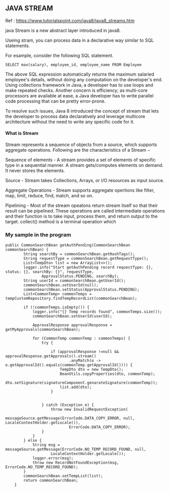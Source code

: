 ## JAVA STREAM

Ref : https://www.tutorialspoint.com/java8/java8_streams.htm

java Stream is a new abstract layer introduced in java8. 

Useing stram, you can process data in a declarative way similar to SQL statements. 

For esample, consider the following SQL statement.

```
SELECT max(salary), employee_id, employee_name FROM Employee
```

The above SQL expression automatically returns the maximum salaried employee's details, without doing any computation on the developer's end. Using collections framework in Java, a developer has to use loops and make repeated checks. Another concern is efficiency; as multi-core processors are available at ease, a Java developer has to write parallel code processing that can be pretty error-prone.

To resolve such issues, Java 8 introduced the concept of stream that lets the developer to process data declaratively and leverage multicore architecture without the need to write any specific code for it.


#### What is Stream

Stream represents a sequence of objects from a source, which supports aggregate operations. Following are the characteristics of a Stream −

Sequence of elements - 
A stream provides a set of elements of specific type in a sequential manner. A stream gets/computes elements on demand. It never stores the elements.

Source -
Stream takes Collections, Arrays, or I/O resources as input source.

Aggregate Operations - 
Stream supports aggregate opertions like filter, map, limit, reduce, find, match, and so on.

Pipelining -
Most of the stream opeatons return stream itself so that their result can be pipelined.  These operations are called intermediate operations and their function is to take input, process them, and return output to the target. collect() method is a terminal operation which 





### My sample in the program


```
public CommonSearchBean getAuthPending(CommonSearchBean commonSearchBean) {
		String searchBy = commonSearchBean.getHashTags();
		String requestType = commonSearchBean.getRequestType();
		List<TempDto> list = new ArrayList<>();
		logger.info("Start getAuthPending record requestType: {}, status: {}, searchBy: {}", requestType,
				ApprovalStatus.PENDING, searchBy);
		String userId = commonSearchBean.getUserId();
		commonSearchBean.setUserId(null);
		commonSearchBean.setStatus(ApprovalStatus.PENDING);
		List<CommonTemp> commonTemps = tempCustomRepository.findTempRecordList(commonSearchBean);

		if (!commonTemps.isEmpty()) {
			logger.info("{} Temp records found", commonTemps.size());
			commonSearchBean.setUserId(userId);

			ApprovalResponse approvalResponse = getMyApprovals(commonSearchBean);

			for (CommonTemp commonTemp : commonTemps) {
				try {
		
					if (approvalResponse !=null && approvalResponse.getApprovals().stream()
							.anyMatch(o -> o.getApprovalId().equals(commonTemp.getApprovalId()))) {
						TempDto dto = new TempDto();
						BeanUtils.copyProperties(dto, commonTemp);
						dto.setSignature(signatureComponent.genarateSignature(commonTemp));
						list.add(dto);
					}
				

				} catch (Exception e) {
					throw new InvalidRequestException(
							messageSource.getMessage(ErrorCode.DATA_COPY_ERROR, null, LocaleContextHolder.getLocale()),
							ErrorCode.DATA_COPY_ERROR);
				}
			}
		} else {
			String msg = messageSource.getMessage(ErrorCode.NO_TEMP_RECORD_FOUND, null,
					LocaleContextHolder.getLocale());
			logger.error(msg);
			throw new RecordNotFoundException(msg, ErrorCode.NO_TEMP_RECORD_FOUND);
		}
		commonSearchBean.setTempList(list);
		return commonSearchBean;
	}


```